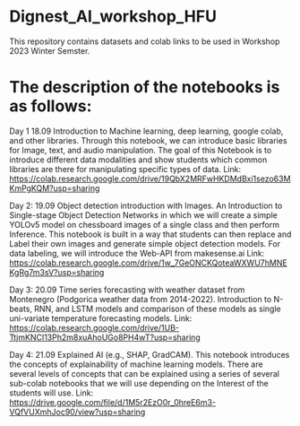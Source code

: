 # Dignest_AI_workshop_HFU
This repository contains datasets and colab links to be used in Workshop 2023 Winter Semster.

# The description of the notebooks is as follows:
Day 1 18.09
Introduction to Machine learning, deep learning, google colab, and other libraries. Through this notebook, we can introduce basic libraries for Image, text, and audio manipulation. The goal of this Notebook is to introduce different data modalities and show students which common libraries are there for manipulating specific types of data.
Link: https://colab.research.google.com/drive/19QbX2MRFwHKDMdBxi1sezo63MKmPgKQM?usp=sharing 

Day 2: 19.09 
Object detection introduction with Images. An Introduction to Single-stage Object Detection Networks in which we will create a simple YOLOv5 model on chessboard images of a single class and then perform Inference. This notebook is built in a way that students can then replace and Label their own images and generate simple object detection models. For data labeling, we will introduce the Web-API from makesense.ai
Link: https://colab.research.google.com/drive/1w_7GeONCKQoteaWXWU7hMNEKgRg7m3sV?usp=sharing 

Day 3: 20.09 
Time series forecasting with weather dataset from Montenegro (Podgorica weather data from 2014-2022). Introduction to N-beats, RNN, and LSTM models and comparison of these models as single uni-variate temperature forecasting models. 
Link: https://colab.research.google.com/drive/1UB-TtjmKNCI13Ph2m8xuAhoUGo8PH4wT?usp=sharing 

Day 4: 21.09
Explained AI (e.g., SHAP, GradCAM). This notebook introduces the concepts of explainability of machine learning models.
There are several levels of concepts that can be explained using a series of several sub-colab notebooks that we will use depending on the
Interest of the students will use. 
Link: https://drive.google.com/file/d/1M5r2EzO0r_0hreE6m3-VQfVUXmhJoc90/view?usp=sharing 

